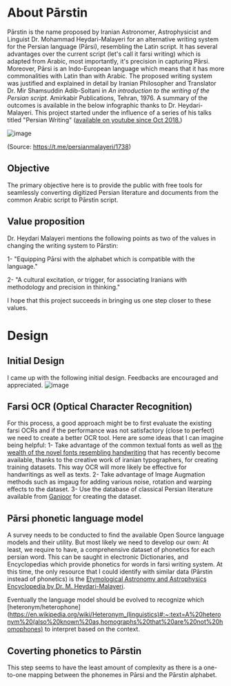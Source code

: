 # About Pārstin
Pārstin is the name proposed by Iranian Astronomer, Astrophysicist and Linguist Dr. Mohammad Heydari-Malayeri for an alternative writing system for the Persian language (Pārsi), resembling the Latin script. It has several advantages over the current script (let's call it farsi writing) which is adapted from Arabic, most importantly, it's precision in capturing Pārsi. Moreover, Pārsi is an Indo-European language which means that it has more commonalities with Latin than with Arabic. 
The proposed writing system was justified and explained in detail by Iranian Philosopher and Translator Dr. Mir Shamsuddin Adib-Soltani in _An introduction to the writing of the Persian script._ Amirkabir Publications, Tehran, 1976. A summary of the outcomes is available in the below infographic thanks to Dr. Heydari-Malayeri. This project started under the influence of a series of his talks titled "Persian Writing" ([available on youtube since Oct 2018.](https://www.youtube.com/watch?v=t2P8ou7p2nk&list=PLuhW6Hw2wheOjqD5m-qmxI01Ky3d0v5nF))

![image](https://user-images.githubusercontent.com/83266560/116194068-2eedf380-a6e5-11eb-825f-b333e2c7c70b.png)

(Source: https://t.me/persianmalayeri/1738)

## Objective
The primary objective here is to provide the public with free tools for seamlessly converting digitized Persian literature and documents from the common Arabic script to Pārstin script.

## Value proposition
Dr. Heydari Malayeri mentions the following points as two of the values in changing the writing system to Pārstin:


1- "Equipping Pārsi with the alphabet which is compatible with the language."


2- "A cultural excitation, or trigger, for associating Iranians with methodology and precision in thinking."


I hope that this project succeeds in bringing us one step closer to these values.

# Design
## Initial Design
I came up with the following initial design. Feedbacks are encouraged and appreciated.
![image](https://user-images.githubusercontent.com/83266560/116226851-573b1980-a708-11eb-8ed6-6673594a14c0.png)

## Farsi OCR (Optical Character Recognition)
For this process, a good approach might be to first evaluate the existing farsi OCRs and if the performance was not satisfactory (close to perfect) we need to create a better OCR tool. Here are some ideas that I can imagine being helpful: 1- Take advantage of the common textual fonts as well as [the wealth of the novel fonts resembling handwriting](https://maryamsoft.com/FontShop/) that has recently become available, thanks to the creative work of iranian typographers, for creating training datasets. This way OCR will more likely be effective for handwritings as well as texts. 2- Take advantage of Image Augmation methods such as imgaug for adding various noise, rotation and warping effects to the dataset. 3- Use the database of classical Persian literature available from [Ganjoor](http://epub.ganjoor.net/) for creating the dataset.

## Pārsi phonetic language model
A survey needs to be conducted to find the available Open Source language models and their utility. But most likely we need to develop our own:
At least, we require to have, a comprehensive dataset of phonetics for each persian word. This can be saught in electronic Dictionaries, and Encyclopedias which provide phonetics for words in farsi writing system. At this time, the only resource that I could identify with similar data (Pārstin instead of phonetics) is the [Etymological Astronomy and Astrophysics Encyclopedia by Dr. M. Heydari-Malayeri](http://dictionary.obspm.fr/index.php).

Eventually the language model should be evolved to recognize which [heteronym/heterophone](https://en.wikipedia.org/wiki/Heteronym_(linguistics)#:~:text=A%20heteronym%20(also%20known%20as,homographs%20that%20are%20not%20homophones) to interpret based on the context.

## Coverting phonetics to Pārstin
This step seems to have the least amount of complexity as there is a one-to-one mapping between the phonemes in Pārsi and the Pārstin alphabet.
